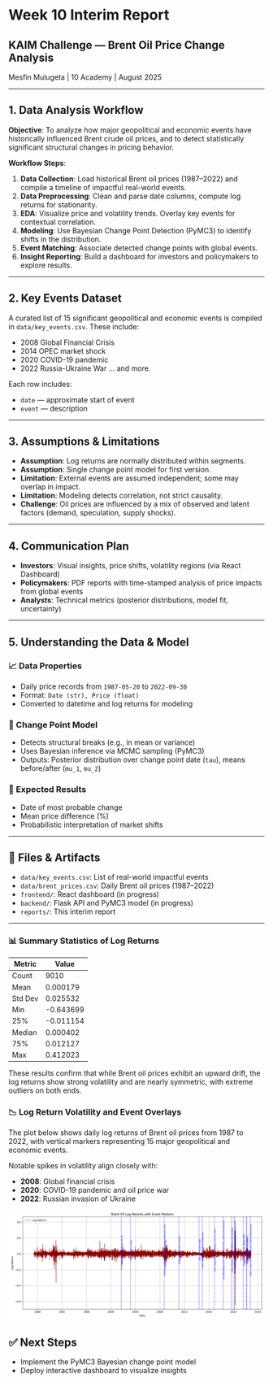 # Week 10 Interim Report

## KAIM Challenge — Brent Oil Price Change Analysis

Mesfin Mulugeta | 10 Academy | August 2025

---

## 1. Data Analysis Workflow

**Objective**: To analyze how major geopolitical and economic events have historically influenced Brent crude oil prices, and to detect statistically significant structural changes in pricing behavior.

**Workflow Steps**:

1. **Data Collection**: Load historical Brent oil prices (1987–2022) and compile a timeline of impactful real-world events.
2. **Data Preprocessing**: Clean and parse date columns, compute log returns for stationarity.
3. **EDA**: Visualize price and volatility trends. Overlay key events for contextual correlation.
4. **Modeling**: Use Bayesian Change Point Detection (PyMC3) to identify shifts in the distribution.
5. **Event Matching**: Associate detected change points with global events.
6. **Insight Reporting**: Build a dashboard for investors and policymakers to explore results.

---

## 2. Key Events Dataset

A curated list of 15 significant geopolitical and economic events is compiled in `data/key_events.csv`. These include:

- 2008 Global Financial Crisis
- 2014 OPEC market shock
- 2020 COVID-19 pandemic
- 2022 Russia-Ukraine War
  … and more.

Each row includes:

- `date` — approximate start of event
- `event` — description

---

## 3. Assumptions & Limitations

- **Assumption**: Log returns are normally distributed within segments.
- **Assumption**: Single change point model for first version.
- **Limitation**: External events are assumed independent; some may overlap in impact.
- **Limitation**: Modeling detects correlation, not strict causality.
- **Challenge**: Oil prices are influenced by a mix of observed and latent factors (demand, speculation, supply shocks).

---

## 4. Communication Plan

- **Investors**: Visual insights, price shifts, volatility regions (via React Dashboard)
- **Policymakers**: PDF reports with time-stamped analysis of price impacts from global events
- **Analysts**: Technical metrics (posterior distributions, model fit, uncertainty)

---

## 5. Understanding the Data & Model

### 📈 Data Properties

- Daily price records from `1987-05-20` to `2022-09-30`
- Format: `Date (str), Price (float)`
- Converted to datetime and log returns for modeling

### 🧠 Change Point Model

- Detects structural breaks (e.g., in mean or variance)
- Uses Bayesian inference via MCMC sampling (PyMC3)
- Outputs: Posterior distribution over change point date (`tau`), means before/after (`mu_1`, `mu_2`)

### 🧪 Expected Results

- Date of most probable change
- Mean price difference (%)
- Probabilistic interpretation of market shifts

---

## 📎 Files & Artifacts

- `data/key_events.csv`: List of real-world impactful events
- `data/brent_prices.csv`: Daily Brent oil prices (1987–2022)
- `frontend/`: React dashboard (in progress)
- `backend/`: Flask API and PyMC3 model (in progress)
- `reports/`: This interim report

---

### 📊 Summary Statistics of Log Returns

| Metric  | Value     |
| ------- | --------- |
| Count   | 9010      |
| Mean    | 0.000179  |
| Std Dev | 0.025532  |
| Min     | -0.643699 |
| 25%     | -0.011154 |
| Median  | 0.000402  |
| 75%     | 0.012127  |
| Max     | 0.412023  |

These results confirm that while Brent oil prices exhibit an upward drift, the log returns show strong volatility and are nearly symmetric, with extreme outliers on both ends.

### 📉 Log Return Volatility and Event Overlays

The plot below shows daily log returns of Brent oil prices from 1987 to 2022, with vertical markers representing 15 major geopolitical and economic events.

Notable spikes in volatility align closely with:

- **2008**: Global financial crisis
- **2020**: COVID-19 pandemic and oil price war
- **2022**: Russian invasion of Ukraine

![Log Return with Events](../figures/brent_log_returns_with_events.png)

## ✅ Next Steps

- Implement the PyMC3 Bayesian change point model
- Deploy interactive dashboard to visualize insights
